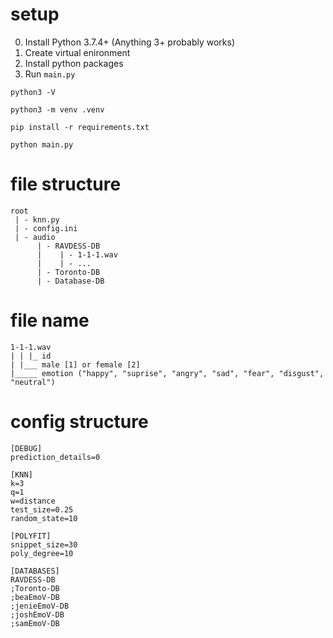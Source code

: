 # setup
0. Install Python 3.7.4+ (Anything 3+ probably works)
1. Create virtual enironment
2. Install python packages
3. Run `main.py`
```
python3 -V

python3 -m venv .venv

pip install -r requirements.txt

python main.py

```

# file structure
```
root
 | - knn.py
 | - config.ini
 | - audio
      | - RAVDESS-DB
      |    | - 1-1-1.wav
      |    | - ...
      | - Toronto-DB
      | - Database-DB
```
# file name
```
1-1-1.wav
| | |_ id
| |___ male [1] or female [2]
|_____ emotion ("happy", "suprise", "angry", "sad", "fear", "disgust", "neutral")
```
# config structure
```
[DEBUG]
prediction_details=0

[KNN]
k=3             
q=1             
w=distance      
test_size=0.25  
random_state=10 

[POLYFIT]
snippet_size=30 
poly_degree=10 

[DATABASES]
RAVDESS-DB
;Toronto-DB
;beaEmoV-DB
;jenieEmoV-DB
;joshEmoV-DB
;samEmoV-DB
```
